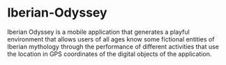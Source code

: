 # Iberian-Odyssey
Iberian Odyssey is a mobile application that generates a playful environment that allows
users of all ages know some fictional entities of Iberian mythology
through the performance of different activities that use the location in
GPS coordinates of the digital objects of the application.
